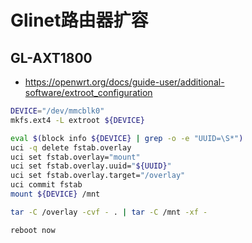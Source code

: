 # Glinet路由器扩容

## GL-AXT1800
* https://openwrt.org/docs/guide-user/additional-software/extroot_configuration
```bash
DEVICE="/dev/mmcblk0"
mkfs.ext4 -L extroot ${DEVICE}

eval $(block info ${DEVICE} | grep -o -e "UUID=\S*")
uci -q delete fstab.overlay
uci set fstab.overlay="mount"
uci set fstab.overlay.uuid="${UUID}"
uci set fstab.overlay.target="/overlay"
uci commit fstab
mount ${DEVICE} /mnt

tar -C /overlay -cvf - . | tar -C /mnt -xf -

reboot now
```